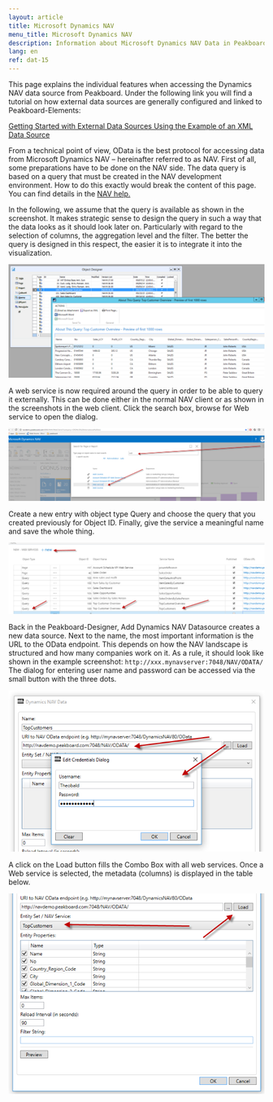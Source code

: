 ```yaml
---
layout: article
title: Microsoft Dynamics NAV
menu_title: Microsoft Dynamics NAV
description: Information about Microsoft Dynamics NAV Data in Peakboard
lang: en
ref: dat-15
---
```


This page explains the individual features when accessing the Dynamics NAV data source from Peakboard. Under the following link you will find a tutorial on how external data sources are generally configured and linked to Peakboard-Elements:

[Getting Started with External Data Sources Using the Example of an XML Data Source](/tutorials/03-en-xml-data.html)

From a technical point of view, OData is the best protocol for accessing data from Microsoft Dynamics NAV – hereinafter referred to as NAV. First of all, some preparations have to be done on the NAV side. The data query is based on a query that must be created in the NAV development environment. How to do this exactly would break the content of this page. You can find details in the [NAV help.](https://docs.microsoft.com/en-us/previous-versions/dynamicsnav-2016/hh165526(v=nav.90))

In the following, we assume that the query is available as shown in the screenshot. It makes strategic sense to design the query in such a way that the data looks as it should look later on. Particularly with regard to the selection of columns, the aggregation level and the filter. The better the query is designed in this respect, the easier it is to integrate it into the visualization.

![image_1](/assets/images/Data_Sources/Micosoft_Dynamics_NAV/datenquellennav01.png)

A web service is now required around the query in order to be able to query it externally. This can be done either in the normal NAV client or as shown in the screenshots in the web client. Click the search box, browse for Web service to open the dialog.

![image_1](/assets/images/Data_Sources/Micosoft_Dynamics_NAV/datenquellennav02.png)

Create a new entry with object type Query and choose the query that you created previously for Object ID. Finally, give the service a meaningful name and save the whole thing.

![image_1](/assets/images/Data_Sources/Micosoft_Dynamics_NAV/datenquellennav03.png)

Back in the Peakboard-Designer, Add Dynamics NAV Datasource creates a new data source. Next to the name, the most important information is the URL to the OData endpoint. This depends on how the NAV landscape is structured and how many companies work on it. As a rule, it should look like shown in the example screenshot: `http://xxx.mynavserver:7048/NAV/ODATA/`
The dialog for entering user name and password can be accessed via the small button with the three dots.

![image_1](/assets/images/Data_Sources/Micosoft_Dynamics_NAV/datenquellennav04.png)

A click on the Load button fills the Combo Box with all web services. Once a Web service is selected, the metadata (columns) is displayed in the table below.

![image_1](/assets/images/Data_Sources/Micosoft_Dynamics_NAV/datenquellennav05.png)
